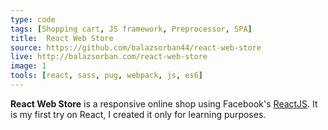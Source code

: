 ```yaml
---
type: code
tags: [Shopping cart, JS framework, Preprocessor, SPA]
title:  React Web Store
source: https://github.com/balazsorban44/react-web-store
live: http://balazsorban.com/react-web-store
image: 1
tools: [react, sass, pug, webpack, js, es6]
---
```


**React Web Store** is a responsive online shop using Facebook's [ReactJS](https://facebook.github.io/react/). It is my first try on React, I created it only for learning purposes.
